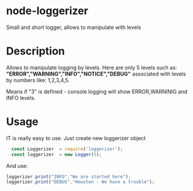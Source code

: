 # node-loggerizer
Small and short logger, allows to manipulate with levels

# Description

Allows to manipulate logging by levels. Here are only 5 levels such as:
<b>"ERROR","WARNING","INFO","NOTICE","DEBUG"</b> associated with levels by numbers like:
1,2,3,4,5. 

Means if "3" is defined - console logging will show ERROR,WARNINIG and INFO levels.

# Usage

IT is really easy to use. Just create new loggerizer object

````javascript
  const Loggerizer 	= require('loggerizer');
  const loggerizer 	= new Logger(5); 
````
And use:
````javascript
loggerizer.print("INFO","We are started here");
loggerizer.print("DEBUG","Hewston - We have a trouble");
````
